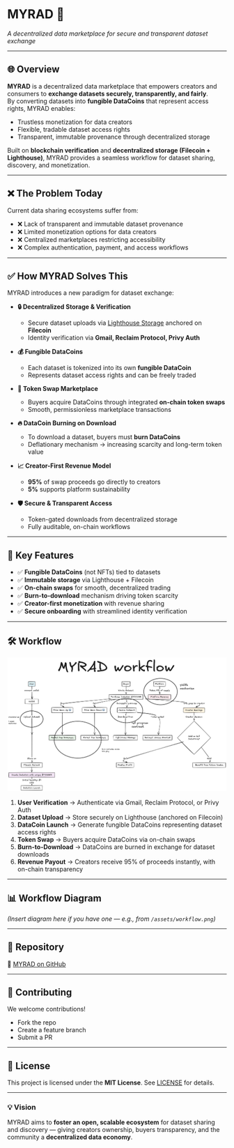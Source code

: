 # MYRAD 🚀  
*A decentralized data marketplace for secure and transparent dataset exchange*  

---

## 🌐 Overview  
**MYRAD** is a decentralized data marketplace that empowers creators and consumers to **exchange datasets securely, transparently, and fairly**.  
By converting datasets into **fungible DataCoins** that represent access rights, MYRAD enables:  

- Trustless monetization for data creators  
- Flexible, tradable dataset access rights  
- Transparent, immutable provenance through decentralized storage  

Built on **blockchain verification** and **decentralized storage (Filecoin + Lighthouse)**, MYRAD provides a seamless workflow for dataset sharing, discovery, and monetization.

---

## ❌ The Problem Today  
Current data sharing ecosystems suffer from:  

- ❌ Lack of transparent and immutable dataset provenance  
- ❌ Limited monetization options for data creators  
- ❌ Centralized marketplaces restricting accessibility  
- ❌ Complex authentication, payment, and access workflows  

---

## ✅ How MYRAD Solves This  
MYRAD introduces a new paradigm for dataset exchange:  

- **🔒 Decentralized Storage & Verification**  
  - Secure dataset uploads via [Lighthouse Storage](https://lighthouse.storage/) anchored on **Filecoin**  
  - Identity verification via **Gmail, Reclaim Protocol, Privy Auth**  

- **💰 Fungible DataCoins**  
  - Each dataset is tokenized into its own **fungible DataCoin**  
  - Represents dataset access rights and can be freely traded  

- **🔄 Token Swap Marketplace**  
  - Buyers acquire DataCoins through integrated **on-chain token swaps**  
  - Smooth, permissionless marketplace transactions  

- **🔥 DataCoin Burning on Download**  
  - To download a dataset, buyers must **burn DataCoins**  
  - Deflationary mechanism → increasing scarcity and long-term token value  

- **📈 Creator-First Revenue Model**  
  - **95%** of swap proceeds go directly to creators  
  - **5%** supports platform sustainability  

- **🛡️ Secure & Transparent Access**  
  - Token-gated downloads from decentralized storage  
  - Fully auditable, on-chain workflows  

---

## 🔑 Key Features  
- ✅ **Fungible DataCoins** (not NFTs) tied to datasets  
- ✅ **Immutable storage** via Lighthouse + Filecoin  
- ✅ **On-chain swaps** for smooth, decentralized trading  
- ✅ **Burn-to-download** mechanism driving token scarcity  
- ✅ **Creator-first monetization** with revenue sharing  
- ✅ **Secure onboarding** with streamlined identity verification  

---

## 🛠️ Workflow  

![MYRAD Workflow](./workflow.png)

1. **User Verification** → Authenticate via Gmail, Reclaim Protocol, or Privy Auth  
2. **Dataset Upload** → Store securely on Lighthouse (anchored on Filecoin)  
3. **DataCoin Launch** → Generate fungible DataCoins representing dataset access rights  
4. **Token Swap** → Buyers acquire DataCoins via on-chain swaps  
5. **Burn-to-Download** → DataCoins are burned in exchange for dataset downloads  
6. **Revenue Payout** → Creators receive 95% of proceeds instantly, with on-chain transparency  

---

## 📊 Workflow Diagram  
_(Insert diagram here if you have one — e.g., from `/assets/workflow.png`)_

---

## 📂 Repository  
🔗 [MYRAD on GitHub](https://github.com/ArgyPorgy/MYrAD)

---

## 🤝 Contributing  
We welcome contributions!  
- Fork the repo  
- Create a feature branch  
- Submit a PR  

---

## 📜 License  
This project is licensed under the **MIT License**. See [LICENSE](LICENSE) for details.  

---

### 💡 Vision  
MYRAD aims to **foster an open, scalable ecosystem** for dataset sharing and discovery — giving creators ownership, buyers transparency, and the community a **decentralized data economy**.  
